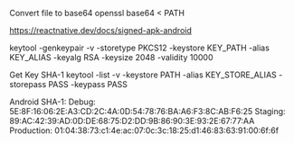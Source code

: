 Convert file to base64
openssl base64 < PATH

https://reactnative.dev/docs/signed-apk-android

keytool -genkeypair -v -storetype PKCS12 -keystore KEY_PATH -alias KEY_ALIAS -keyalg RSA -keysize 2048 -validity 10000

Get Key SHA-1
keytool -list -v -keystore PATH -alias KEY_STORE_ALIAS -storepass PASS -keypass PASS

Android SHA-1:
Debug: 5E:8F:16:06:2E:A3:CD:2C:4A:0D:54:78:76:BA:A6:F3:8C:AB:F6:25
Staging: 89:AC:42:39:AD:0D:DE:68:75:D2:DD:9B:86:90:3E:93:2E:67:77:AA
Production: 01:04:38:73:c1:4e:ac:07:0c:3c:18:25:d1:46:83:63:91:00:6f:6f
